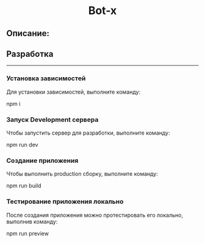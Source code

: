 <h1 align="center">Bot-x</h1>

<h2>Описание:</h2>

<h2>Разработка</h2>
<hr>

<h3>Установка зависимостей</h3>
<div>
    <p>Для установки зависимостей, выполните команду:</p>
    <p>npm i</p>
</div>

<h3>Запуск Development сервера</h3>
<div>
    <p>Чтобы запустить сервер для разработки, выполните команду:</p>
    <p>npm run dev</p>
</div>

<h3>Создание приложения</h3>
<div>
    <p>Чтобы выполнить production сборку, выполните команду:</p>
    <p>npm run build</p>
</div>

<h3>Тестирование приложения локально</h3>
<div>
    <p>После создания приложения можно протестировать его локально, выполнив команду:</p>
    <p>npm run preview</p>
</div>
